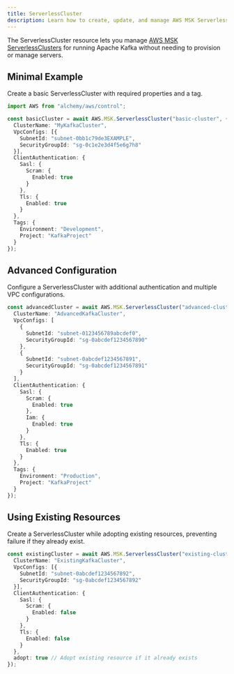 ```yaml
---
title: ServerlessCluster
description: Learn how to create, update, and manage AWS MSK ServerlessClusters using Alchemy Cloud Control.
---
```


The ServerlessCluster resource lets you manage [AWS MSK ServerlessClusters](https://docs.aws.amazon.com/msk/latest/userguide/) for running Apache Kafka without needing to provision or manage servers.

## Minimal Example

Create a basic ServerlessCluster with required properties and a tag.

```ts
import AWS from "alchemy/aws/control";

const basicCluster = await AWS.MSK.ServerlessCluster("basic-cluster", {
  ClusterName: "MyKafkaCluster",
  VpcConfigs: [{
    SubnetId: "subnet-0bb1c79de3EXAMPLE",
    SecurityGroupId: "sg-0c1e2e3d4f5e6g7h8"
  }],
  ClientAuthentication: {
    Sasl: {
      Scram: {
        Enabled: true
      }
    },
    Tls: {
      Enabled: true
    }
  },
  Tags: {
    Environment: "Development",
    Project: "KafkaProject"
  }
});
```

## Advanced Configuration

Configure a ServerlessCluster with additional authentication and multiple VPC configurations.

```ts
const advancedCluster = await AWS.MSK.ServerlessCluster("advanced-cluster", {
  ClusterName: "AdvancedKafkaCluster",
  VpcConfigs: [
    {
      SubnetId: "subnet-0123456789abcdef0",
      SecurityGroupId: "sg-0abcdef1234567890"
    },
    {
      SubnetId: "subnet-0abcdef1234567891",
      SecurityGroupId: "sg-0abcdef1234567891"
    }
  ],
  ClientAuthentication: {
    Sasl: {
      Scram: {
        Enabled: true
      },
      Iam: {
        Enabled: true
      }
    },
    Tls: {
      Enabled: true
    }
  },
  Tags: {
    Environment: "Production",
    Project: "KafkaProject"
  }
});
```

## Using Existing Resources

Create a ServerlessCluster while adopting existing resources, preventing failure if they already exist.

```ts
const existingCluster = await AWS.MSK.ServerlessCluster("existing-cluster", {
  ClusterName: "ExistingKafkaCluster",
  VpcConfigs: [{
    SubnetId: "subnet-0abcdef1234567892",
    SecurityGroupId: "sg-0abcdef1234567892"
  }],
  ClientAuthentication: {
    Sasl: {
      Scram: {
        Enabled: false
      }
    },
    Tls: {
      Enabled: false
    }
  },
  adopt: true // Adopt existing resource if it already exists
});
```